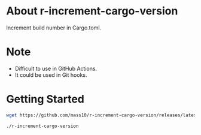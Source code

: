 # About r-increment-cargo-version

Increment build number in Cargo.toml.

# Note

* Difficult to use in GitHub Actions.
* It could be used in Git hooks.

# Getting Started

```sh
wget https://github.com/mass10/r-increment-cargo-version/releases/latest/download/r-increment-cargo-version
```

```sh
./r-increment-cargo-version
```
